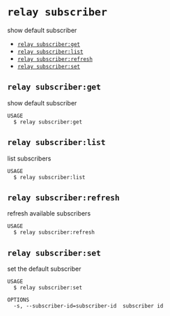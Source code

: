 `relay subscriber`
==================

show default subscriber

* [`relay subscriber:get`](#relay-subscriberget)
* [`relay subscriber:list`](#relay-subscriberlist)
* [`relay subscriber:refresh`](#relay-subscriberrefresh)
* [`relay subscriber:set`](#relay-subscriberset)

## `relay subscriber:get`

show default subscriber

```
USAGE
  $ relay subscriber:get
```

## `relay subscriber:list`

list subscribers

```
USAGE
  $ relay subscriber:list
```

## `relay subscriber:refresh`

refresh available subscribers

```
USAGE
  $ relay subscriber:refresh
```

## `relay subscriber:set`

set the default subscriber

```
USAGE
  $ relay subscriber:set

OPTIONS
  -s, --subscriber-id=subscriber-id  subscriber id
```
